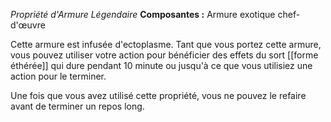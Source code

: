 _Propriété d'Armure Légendaire_
__Composantes :__ Armure exotique chef-d'œuvre

Cette armure est infusée d'ectoplasme. Tant que vous portez cette armure, vous pouvez utiliser votre action pour bénéficier des effets du sort [[forme éthérée]] qui dure pendant 10 minute ou jusqu'à ce que vous utilisiez une action pour le terminer.

Une fois que vous avez utilisé cette propriété, vous ne pouvez le refaire avant de terminer un repos long.